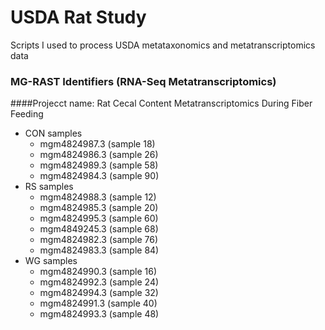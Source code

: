 # USDA Rat Study
Scripts I used to process USDA metataxonomics and metatranscriptomics data 

### MG-RAST Identifiers (RNA-Seq Metatranscriptomics)
####Projecct name: Rat Cecal Content Metatranscriptomics During Fiber Feeding

- CON samples
  - mgm4824987.3 (sample 18)
  - mgm4824986.3 (sample 26)
  - mgm4824989.3 (sample 58) 
  - mgm4824984.3 (sample 90)  
- RS samples 
  - mgm4824988.3 (sample 12)  
  - mgm4824985.3 (sample 20)
  - mgm4824995.3 (sample 60)
  - mgm4849245.3 (sample 68)
  - mgm4824982.3 (sample 76)
  - mgm4824983.3 (sample 84) 
- WG samples
  - mgm4824990.3 (sample 16) 
  - mgm4824992.3 (sample 24)
  - mgm4824994.3 (sample 32)
  - mgm4824991.3 (sample 40)
  - mgm4824993.3 (sample 48) 

